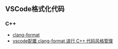 ## VSCode格式化代码


### C++
+ [clang-format](./clangFormat/README.md)
+ [vscode配置 clang-format 进行 C++ 代码风格管理](https://www.cnblogs.com/lee-zq/p/17779167.html)
